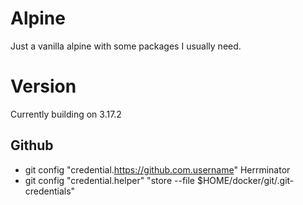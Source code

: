 # Alpine #
Just a vanilla alpine with some packages I usually need.

# Version #
Currently building on 3.17.2

## Github ##
  - git config "credential.https://github.com.username" Herrminator
  - git config "credential.helper" "store --file $HOME/docker/git/.git-credentials"
